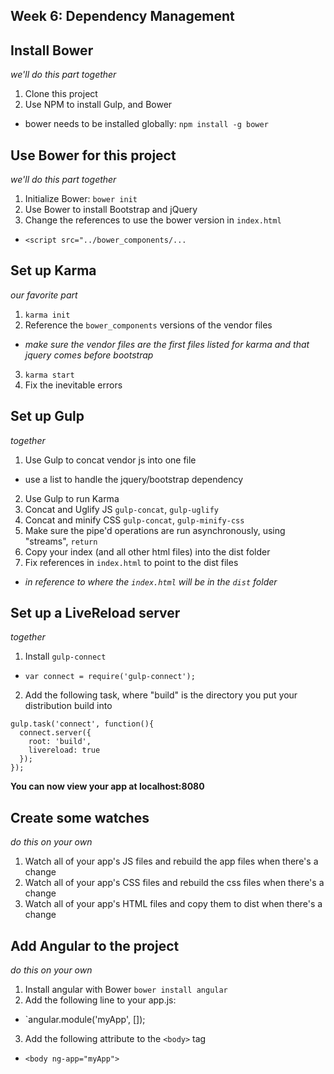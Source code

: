 

## Week 6: Dependency Management

## Install Bower
*we'll do this part together*

1. Clone this project
2. Use NPM to install Gulp, and Bower
  * bower needs to be installed globally: `npm install -g bower`

## Use Bower for this project
*we'll do this part together*

1. Initialize Bower: `bower init`
2. Use Bower to install Bootstrap and jQuery
3. Change the references to use the bower version in `index.html`
  * `<script src="../bower_components/...`

## Set up Karma
*our favorite part*

1. `karma init`
2. Reference the `bower_components` versions of the vendor files
  * *make sure the vendor files are the first files listed for karma and that jquery comes before bootstrap*
3. `karma start`
4. Fix the inevitable errors

## Set up Gulp
*together*

1. Use Gulp to concat vendor js into one file
  * use a list to handle the jquery/bootstrap dependency
2. Use Gulp to run Karma
3. Concat and Uglify JS `gulp-concat`, `gulp-uglify`
4. Concat and minify CSS `gulp-concat`, `gulp-minify-css`
5. Make sure the pipe'd operations are run asynchronously, using "streams", `return`
6. Copy your index (and all other html files) into the dist folder
7. Fix references in `index.html` to point to the dist files
  * *in reference to where the `index.html` will be in the `dist` folder*

## Set up a LiveReload server
*together*

1. Install `gulp-connect`
  * `var connect = require('gulp-connect');`
2. Add the following task, where "build" is the directory you put your distribution build into
```
gulp.task('connect', function(){
  connect.server({
    root: 'build',
    livereload: true
  });
});
```
**You can now view your app at localhost:8080**

## Create some watches
*do this on your own* 

1. Watch all of your app's JS files and rebuild the app files when there's a change
2. Watch all of your app's CSS files and rebuild the css files when there's a change
3. Watch all of your app's HTML files and copy them to dist when there's a change

## Add Angular to the project
*do this on your own*

1. Install angular with Bower `bower install angular`
2. Add the following line to your app.js:
  * `angular.module('myApp', []);
3. Add the following attribute to the `<body>` tag
  * `<body ng-app="myApp">`
